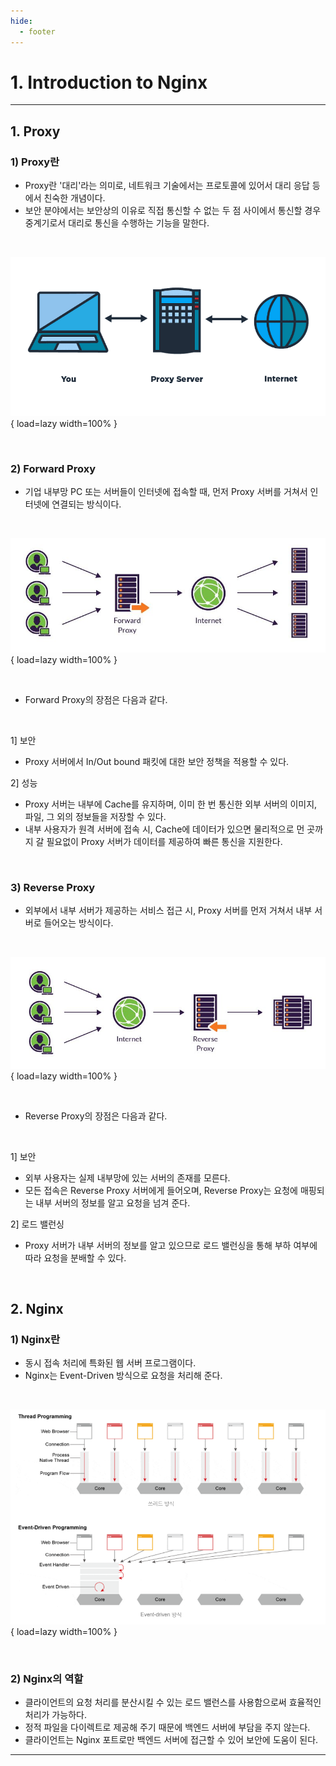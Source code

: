 ```yaml
---
hide:
  - footer
---
```


# 1. Introduction to Nginx

---

## 1. Proxy

### 1) Proxy란

- Proxy란 '대리'라는 의미로, 네트워크 기술에서는 프로토콜에 있어서 대리 응답 등에서 친숙한 개념이다.
- 보안 분야에서는 보안상의 이유로 직접 통신할 수 없는 두 점 사이에서 통신할 경우 중계기로서 대리로 통신을 수행하는 기능을 말한다.

<br/>

![001](https://github.com/SAEMC/Images-Ops/blob/main/nginx/001/001.png?raw=true){ load=lazy width=100% }

<br/>

### 2) Forward Proxy

- 기업 내부망 PC 또는 서버들이 인터넷에 접속할 때, 먼저 Proxy 서버를 거쳐서 인터넷에 연결되는 방식이다.

<br/>

![002](https://github.com/SAEMC/Images-Ops/blob/main/nginx/001/002.jpg?raw=true){ load=lazy width=100% }

<br/>

- Forward Proxy의 장점은 다음과 같다.

<br/>

1] 보안

- Proxy 서버에서 In/Out bound 패킷에 대한 보안 정책을 적용할 수 있다.

2] 성능

- Proxy 서버는 내부에 Cache를 유지하며, 이미 한 번 통신한 외부 서버의 이미지, 파일, 그 외의 정보들을 저장할 수 있다.
- 내부 사용자가 원격 서버에 접속 시, Cache에 데이터가 있으면 물리적으로 먼 곳까지 갈 필요없이 Proxy 서버가 데이터를 제공하여 빠른 통신을 지원한다.

<br/>

### 3) Reverse Proxy

- 외부에서 내부 서버가 제공하는 서비스 접근 시, Proxy 서버를 먼저 거쳐서 내부 서버로 들어오는 방식이다.

<br/>

![003](https://github.com/SAEMC/Images-Ops/blob/main/nginx/001/003.jpg?raw=true){ load=lazy width=100% }

<br/>

- Reverse Proxy의 장점은 다음과 같다.

<br/>

1] 보안

- 외부 사용자는 실제 내부망에 있는 서버의 존재를 모른다.
- 모든 접속은 Reverse Proxy 서버에게 들어오며, Reverse Proxy는 요청에 매핑되는 내부 서버의 정보를 알고 요청을 넘겨 준다.

2] 로드 밸런싱

- Proxy 서버가 내부 서버의 정보를 알고 있으므로 로드 밸런싱을 통해 부하 여부에 따라 요청을 분배할 수 있다.

<br/>

## 2. Nginx

### 1) Nginx란

- 동시 접속 처리에 특화된 웹 서버 프로그램이다.
- Nginx는 Event-Driven 방식으로 요청을 처리해 준다.

<br/>

![004](https://github.com/SAEMC/Images-Ops/blob/main/nginx/001/004.png?raw=true){ load=lazy width=100% }

<br/>

### 2) Nginx의 역할

- 클라이언트의 요청 처리를 분산시킬 수 있는 로드 밸런스를 사용함으로써 효율적인 처리가 가능하다.
- 정적 파일을 다이렉트로 제공해 주기 때문에 백엔드 서버에 부담을 주지 않는다.
- 클라이언트는 Nginx 포트로만 백엔드 서버에 접근할 수 있어 보안에 도움이 된다.

---
